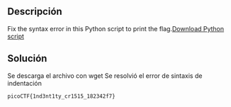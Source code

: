 ## Descripción
Fix the syntax error in this Python script to print the flag.[Download Python script](https://artifacts.picoctf.net/c/27/fixme1.py)

## Solución
Se descarga el archivo con wget
Se resolvió el error de sintaxis de indentación
```
picoCTF{1nd3nt1ty_cr1515_182342f7}
```
